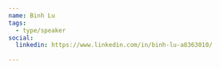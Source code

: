 ```yaml
---
name: Binh Lu
tags:
  - type/speaker
social:
  linkedin: https://www.linkedin.com/in/binh-lu-a8363010/
  
---
```


